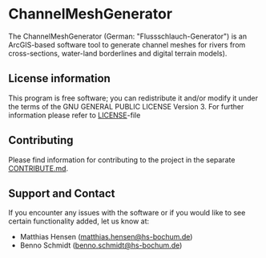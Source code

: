 # ChannelMeshGenerator
The ChannelMeshGenerator (German: "Flussschlauch-Generator") is an ArcGIS-based software tool to generate channel meshes for rivers from cross-sections, water-land borderlines and digital terrain models).

## License information
This program is free software; you can redistribute it and/or modify it under the terms of the GNU GENERAL PUBLIC LICENSE Version 3. For further information please refer to [LICENSE](LICENSE)-file

## Contributing
Please find information for contributing to the project in the separate [CONTRIBUTE.md](CONTRIBUTE.md).

## Support and Contact
If you encounter any issues with the software or if you would like to see certain functionality added, let us know at:
- Matthias Hensen (matthias.hensen@hs-bochum.de)
- Benno Schmidt (benno.schmidt@hs-bochum.de)
